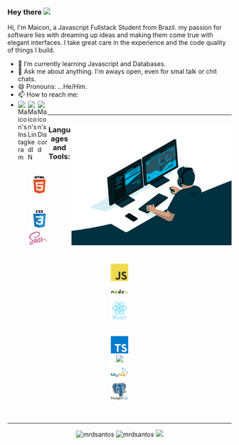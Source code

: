 ### Hey there <img src="https://media.giphy.com/media/hvRJCLFzcasrR4ia7z/giphy.gif" width="25px">

Hi, I'm Maicon, a Javascript Fullstack Student from Brazil. my passion for software lies with dreaming up ideas and making them come true with elegant interfaces. I take great care in the experience and the code quality of things I build.

-   🌱 I’m currently learning Javascript and Databases.
-   💬 Ask me about anything. I'm aways open, even for smal talk or chit chats.
-   😄 Pronouns: ...He/Him.
-   📫 How to reach me:
-   
    <a href="https://www.instagram.com/santosdomaicon/">
    <img align="left" alt="Maicon's Instagram" width="22px" src="https://img.icons8.com/color/48/null/instagram-new--v1.png" />
    </a>
    <a href="https://www.linkedin.com/in/maiconrdsantos/">
    <img align="left" alt="Maicon's LinkedIN" width="22px" src="https://img.icons8.com/color/48/null/linkedin-circled--v1.png" />
    </a>
    <a href="https://discord.gg/ngXWMy7">
    <img align="left" alt="Maicon's Discord" width="22px" src="https://img.icons8.com/ultraviolet/40/null/discord--v2.png"/>
    </a>
    <br>

<hr>

<div align="center">
<img align="right" alt="GIF" src="https://raw.githubusercontent.com/mrdsantos/mrdsantos/main/media/img/developer.gif" height="270" />

### Languages and Tools:

<div align="center">
<div align="center">
<div align="center">
<div align="center">
<div align="center">
<div align="center">
<code>
<img height="40" src="https://raw.githubusercontent.com/devicons/devicon/master/icons/html5/html5-original-wordmark.svg"/>
</code> <br>
</div>
<code>
<img height="40" src="https://raw.githubusercontent.com/devicons/devicon/master/icons/css3/css3-original-wordmark.svg"/>
<img height="40" src="https://raw.githubusercontent.com/devicons/devicon/master/icons/sass/sass-original.svg"/> 
</code> <br>
</div>
<code>
<img height="40" src="https://raw.githubusercontent.com/devicons/devicon/master/icons/javascript/javascript-original.svg"/>
<img height="40" src="https://raw.githubusercontent.com/devicons/devicon/master/icons/nodejs/nodejs-original-wordmark.svg"/>
<img height="40" src="https://raw.githubusercontent.com/devicons/devicon/master/icons/react/react-original-wordmark.svg"/>
</code><br>
</div>
<code>
<img height="40" src="https://raw.githubusercontent.com/devicons/devicon/master/icons/typescript/typescript-original.svg"/>
<img height="40" src="https://www.vectorlogo.zone/logos/git-scm/git-scm-icon.svg"/>
<img height="40" src="https://raw.githubusercontent.com/devicons/devicon/master/icons/mysql/mysql-original-wordmark.svg"/>
<img height="40" src="https://raw.githubusercontent.com/devicons/devicon/master/icons/postgresql/postgresql-original-wordmark.svg"/>
</code><br>
</div>
<br>
</div>
</div>
</div>

<hr>

<div>
<p align="center">
	<img style="height: 23vh;" src="https://github-readme-stats.vercel.app/api/top-langs?username=mrdsantos&show_icons=true&theme=material-palenight&locale=en" alt="mrdsantos" />
	<img style="height: 23vh;" src="https://github-readme-stats.vercel.app/api?username=mrdsantos&show_icons=true&theme=material-palenight&locale=en" alt="mrdsantos" />
  <img src="http://github-profile-summary-cards.vercel.app/api/cards/profile-details?username=mrdsantos&theme=monokai">
</div>

